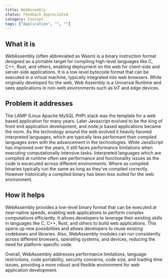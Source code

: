 ```yaml
---
title: WebAssembly
status: Feedback Appreciated
category: Concept
tags: ["Application", "", ""]
---
```


## What it is

WebAssembly (often abbreviated as Wasm) is a binary instruction format designed as a portable target for compiling high-level languages like C, C++, Rust, and others, enabling deployment on the web for client-side and server-side applications.
It is a low-level bytecode format that can be executed in a virtual machine, typically integrated into web browsers. While originally developed for the web, Web Assembly is a Universal Runtime and sees applications in non-web environments such as IoT and edge devices. 

## Problem it addresses
The LAMP (Linux Apache MySQL PHP) stack was the template for a web based application for many years. Later Javascript evolved to be the king of front end application development, and node.js based applications became the norm. As the technology around the web evolved it heavily favored interpreted languages, which are typically less performant than compiled languages even with the advancement in the technologies. 
While JavaScript has improved over the years, it still faces performance limitations when executing computationally intensive tasks.
Interpreted languages which are compiled at runtime often see performance and functionality issues as the code is excecuted across different environments. Where as compiled binaries typically run the same as long as they've compiled correctly. However historically a compiled binary has been less suited for the web environment. 

## How it helps
WebAssembly provides a low-level binary format that can be executed at near-native speeds, enabling web applications to perform complex computations efficiently. 
It allows developers to leverage their existing skills in languages like C, C++, Rust, and others to build web applications.
This opens up new possibilities and allows developers to reuse existing codebases and libraries.
Also, WebAssembly modules can run consistently across different browsers, operating systems, and devices, reducing the need for platform-specific code.

Overall, WebAssembly addresses performance limitations, language restrictions, code portability, security concerns, code size, and loading time issues, providing a more robust and flexible environment for web application development.
